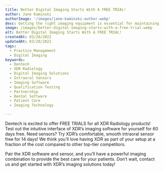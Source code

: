 ```yaml
---
title: Better Digital Imaging Starts With A FREE TRIAL!
author: Jane Kaminski
authorImage: '/images/jane-kaminski-author.webp'
desc: Getting the right imaging equipment is essential for maintaining a stress-free patient experience. With deep expertise in dental imaging and the team’s care into crafting quality sensors, XDR Radiology is a clear standout when it comes to the vast array of sensors and imaging software available on the market.
image: /images/better-digital-imaging-starts-with-a-free-trial.webp
alt: Better Digital Imaging Starts With A FREE TRIAL!
createdAt: 03/28/2022
updatedAt: 03/28/2022
tags:
  - Practice Management
  - Digital Imaging
keywords:
  - Dentech
  - XDR Radiology
  - Digital Imaging Solutions
  - Intraoral Sensors
  - Imaging Software
  - Qualification Testing
  - Partnership
  - Dental Software
  - Patient Care
  - Imaging Technology

---
```


Dentech is excited to offer FREE TRIALS for all XDR Radiology products! Test out the intuitive interface of XDR’s imaging software for yourself for 60 days free. Need sensors? Try XDR’s comfortable, smooth intraoral sensor free for 14 days! We think you’ll love having XDR as part of your setup at a fraction of the cost compared to other top-tier competitors.

Pair the XDR software and sensor, and you’ll have a powerful imaging combination to provide the best care for your patients. Don’t wait, contact us and get started with XDR’s imaging solutions today!